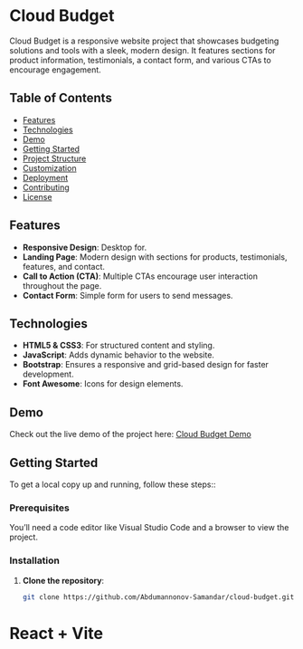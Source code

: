 # Cloud Budget

Cloud Budget is a responsive website project that showcases budgeting solutions and tools with a sleek, modern design. It features sections for product information, testimonials, a contact form, and various CTAs to encourage engagement. 

## Table of Contents

- [Features](#features)
- [Technologies](#technologies)
- [Demo](#demo)
- [Getting Started](#getting-started)
- [Project Structure](#project-structure)
- [Customization](#customization)
- [Deployment](#deployment)
- [Contributing](#contributing)
- [License](#license)

## Features

- **Responsive Design**: Desktop for.
- **Landing Page**: Modern design with sections for products, testimonials, features, and contact.
- **Call to Action (CTA)**: Multiple CTAs encourage user interaction throughout the page.
- **Contact Form**: Simple form for users to send messages.

## Technologies

- **HTML5 & CSS3**: For structured content and styling.
- **JavaScript**: Adds dynamic behavior to the website.
- **Bootstrap**: Ensures a responsive and grid-based design for faster development.
- **Font Awesome**: Icons for design elements.
  
## Demo

Check out the live demo of the project here: [Cloud Budget Demo](https://tranquil-puppy-393be9.netlify.app/)

## Getting Started

To get a local copy up and running, follow these steps::

### Prerequisites

You’ll need a code editor like Visual Studio Code and a browser to view the project.

### Installation

1. **Clone the repository**:
   ```bash
   git clone https://github.com/Abdumannonov-Samandar/cloud-budget.git
# React + Vite
